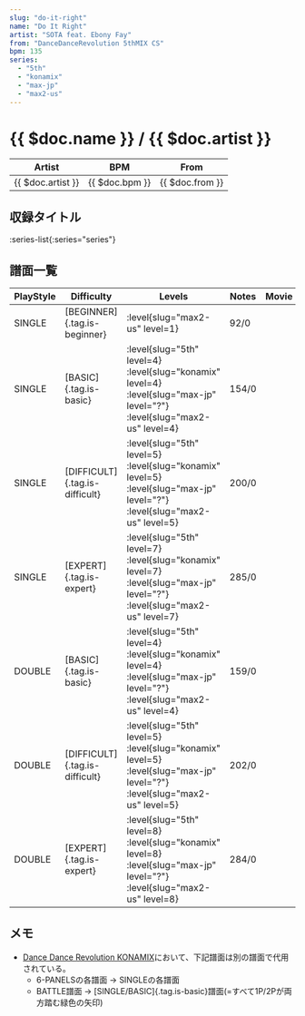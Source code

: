 ```yaml
---
slug: "do-it-right"
name: "Do It Right"
artist: "SOTA feat. Ebony Fay"
from: "DanceDanceRevolution 5thMIX CS"
bpm: 135
series:
  - "5th"
  - "konamix"
  - "max-jp"
  - "max2-us"
---
```


# {{ $doc.name }} / {{ $doc.artist }}

|Artist|BPM|From|
|------|---|----|
|{{ $doc.artist }}|{{ $doc.bpm }}|{{ $doc.from }}|

## 収録タイトル

:series-list{:series="series"}

## 譜面一覧

|PlayStyle|Difficulty|Levels|Notes|Movie|
|---------|----------|------|-----|-----|
|SINGLE|[BEGINNER]{.tag.is-beginner}|:level{slug="max2-us" level=1}|92/0||
|SINGLE|[BASIC]{.tag.is-basic}|:level{slug="5th" level=4} :level{slug="konamix" level=4} :level{slug="max-jp" level="?"} :level{slug="max2-us" level=4}|154/0||
|SINGLE|[DIFFICULT]{.tag.is-difficult}|:level{slug="5th" level=5} :level{slug="konamix" level=5} :level{slug="max-jp" level="?"} :level{slug="max2-us" level=5}|200/0||
|SINGLE|[EXPERT]{.tag.is-expert}|:level{slug="5th" level=7} :level{slug="konamix" level=7} :level{slug="max-jp" level="?"} :level{slug="max2-us" level=7}|285/0||
|DOUBLE|[BASIC]{.tag.is-basic}|:level{slug="5th" level=4} :level{slug="konamix" level=4} :level{slug="max-jp" level="?"} :level{slug="max2-us" level=4}|159/0||
|DOUBLE|[DIFFICULT]{.tag.is-difficult}|:level{slug="5th" level=5} :level{slug="konamix" level=5} :level{slug="max-jp" level="?"} :level{slug="max2-us" level=5}|202/0||
|DOUBLE|[EXPERT]{.tag.is-expert}|:level{slug="5th" level=8} :level{slug="konamix" level=8} :level{slug="max-jp" level="?"} :level{slug="max2-us" level=8}|284/0||

## メモ

- [Dance Dance Revolution KONAMIX](/series/konamix)において、下記譜面は別の譜面で代用されている。
  - 6-PANELSの各譜面 → SINGLEの各譜面
  - BATTLE譜面 → [SINGLE/BASIC]{.tag.is-basic}譜面(=すべて1P/2Pが両方踏む緑色の矢印)
